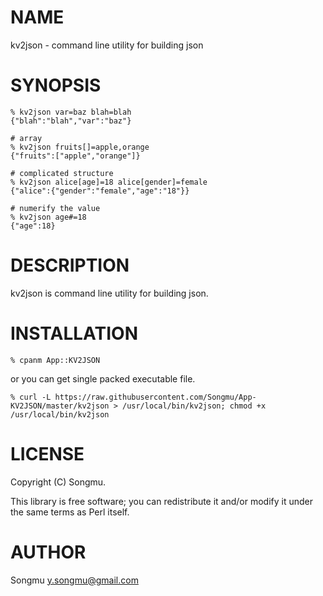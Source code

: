 # NAME

kv2json - command line utility for building json

# SYNOPSIS

    % kv2json var=baz blah=blah
    {"blah":"blah","var":"baz"}

    # array
    % kv2json fruits[]=apple,orange
    {"fruits":["apple","orange"]}

    # complicated structure
    % kv2json alice[age]=18 alice[gender]=female
    {"alice":{"gender":"female","age":"18"}}

    # numerify the value
    % kv2json age#=18
    {"age":18}

# DESCRIPTION

kv2json is command line utility for building json.

# INSTALLATION

    % cpanm App::KV2JSON

or you can get single packed executable file.

    % curl -L https://raw.githubusercontent.com/Songmu/App-KV2JSON/master/kv2json > /usr/local/bin/kv2json; chmod +x /usr/local/bin/kv2json

# LICENSE

Copyright (C) Songmu.

This library is free software; you can redistribute it and/or modify
it under the same terms as Perl itself.

# AUTHOR

Songmu <y.songmu@gmail.com>
